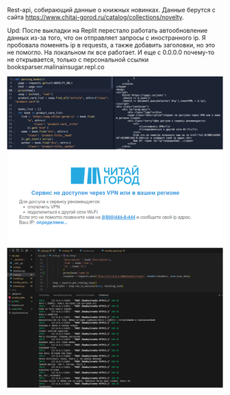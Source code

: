 Rest-api, собирающий данные о книжных новинках. Данные берутся с сайта https://www.chitai-gorod.ru/catalog/collections/novelty.

Upd: После выкладки на Replit перестало работать автообновление данных из-за того, что он отправляет запросы с иностранного ip. Я пробовала поменять ip в requests, а также добавить заголовки, но это не помогло. На локальном пк все работает. И еще с 0.0.0.0 почему-то не открывается, только с персональной ссылки booksparser.malinainsugar.repl.co 

![](replit.PNG)
![](replit2.PNG)
![](pc.PNG)
